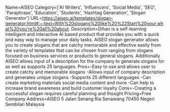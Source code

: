 Name=AISEO
Category=['AI Writers', 'Influencers', 'Social Media', 'SEO', 'Paraphrase', 'Education', 'Students', 'Hashtag Generation', 'Slogan Generator']
URL=https://aiseo.ai/templates/slogan-generator.html#:~:text=With%20slogans%20like%20%22Start%20your,what%20you're%20all%20about.
Description=Dihan is a self-learning intelligent and interactive AI based product that provides you with a quick and easy way to manage your daily tasks. AISEO slogan generator allows you to create slogans that are catchy memorable and effective easily from the variety of templates that can be chosen from ranging from slogans focused on business services or products to general slogans. Additionally AISEO allows input of a description for the company to generate slogans for as well as supports 25 languages.
Pros=-Easy to use and allows user to create catchy and memorable slogans -Allows input of company description and generates unique slogans -Supports 25 different languages -Can create marketing materials social media content and more -Can help to increase brand awareness and build customer loyalty
Cons=-Creating a successful slogan requires careful planning and thought
Pricing=Free
Company Address=AISEO 5 Jalan Senang Ria Senawang 70450 Negeri Sembilan Malaysia
